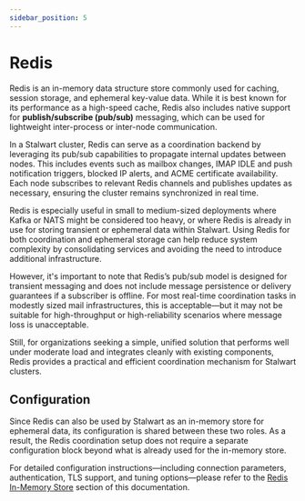 ```yaml
---
sidebar_position: 5
---
```


# Redis

Redis is an in-memory data structure store commonly used for caching, session storage, and ephemeral key-value data. While it is best known for its performance as a high-speed cache, Redis also includes native support for **publish/subscribe (pub/sub)** messaging, which can be used for lightweight inter-process or inter-node communication.

In a Stalwart cluster, Redis can serve as a coordination backend by leveraging its pub/sub capabilities to propagate internal updates between nodes. This includes events such as mailbox changes, IMAP IDLE and push notification triggers, blocked IP alerts, and ACME certificate availability. Each node subscribes to relevant Redis channels and publishes updates as necessary, ensuring the cluster remains synchronized in real time.

Redis is especially useful in small to medium-sized deployments where Kafka or NATS might be considered too heavy, or where Redis is already in use for storing transient or ephemeral data within Stalwart. Using Redis for both coordination and ephemeral storage can help reduce system complexity by consolidating services and avoiding the need to introduce additional infrastructure.

However, it's important to note that Redis’s pub/sub model is designed for transient messaging and does not include message persistence or delivery guarantees if a subscriber is offline. For most real-time coordination tasks in modestly sized mail infrastructures, this is acceptable—but it may not be suitable for high-throughput or high-reliability scenarios where message loss is unacceptable.

Still, for organizations seeking a simple, unified solution that performs well under moderate load and integrates cleanly with existing components, Redis provides a practical and efficient coordination mechanism for Stalwart clusters.

## Configuration

Since Redis can also be used by Stalwart as an in-memory store for ephemeral data, its configuration is shared between these two roles. As a result, the Redis coordination setup does not require a separate configuration block beyond what is already used for the in-memory store.

For detailed configuration instructions—including connection parameters, authentication, TLS support, and tuning options—please refer to the [Redis In-Memory Store](/docs/storage/backends/redis) section of this documentation.


